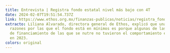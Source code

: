 ```yaml
---
title: Entrevista | Registra fondo estatal nivel más bajo con 4T
date: 2024-02-07T19:51:54.737Z
link: https://www.ethos.org.mx/finanzas-publicas/noticias/registra_fondo_estatal_nivel_mas_bajo_con_4t
extracto: Liliana Alvarado, directora general de Ethos, explicó que una de las
  razones por las que el fondo está en mínimos es porque algunas de las fuentes
  de financiamiento de las que se nutre no tuvieron el comportamiento esperado
  en 2023.
colors: original
---
```

